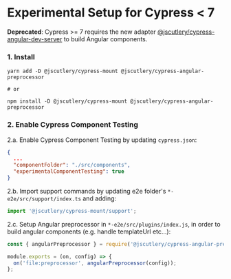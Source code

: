 # Experimental Setup for Cypress < 7

**Deprecated**: Cypress >= 7 requires the new adapter [@jscutlery/cypress-angular-dev-server](https://github.com/jscutlery/test-utils/tree/main/packages/cypress-angular-dev-server) to build Angular components.

### 1. Install

```shell
yarn add -D @jscutlery/cypress-mount @jscutlery/cypress-angular-preprocessor

# or

npm install -D @jscutlery/cypress-mount @jscutlery/cypress-angular-preprocessor
```

### 2. Enable Cypress Component Testing

2.a. Enable Cypress Component Testing by updating `cypress.json`:

```json
{
  ...
  "componentFolder": "./src/components",
  "experimentalComponentTesting": true
}
```

2.b. Import support commands by updating e2e folder's `*-e2e/src/support/index.ts` and adding:

```ts
import '@jscutlery/cypress-mount/support';
```

2.c. Setup Angular preprocessor in `*-e2e/src/plugins/index.js`, in order to build angular components (e.g. handle templateUrl etc...):

```ts
const { angularPreprocessor } = require('@jscutlery/cypress-angular-preprocessor');

module.exports = (on, config) => {
  on('file:preprocessor', angularPreprocessor(config));
};
```

